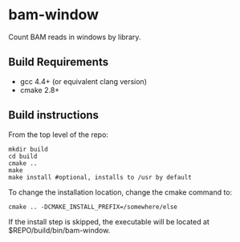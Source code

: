 # bam-window
Count BAM reads in windows by library.

## Build Requirements
- gcc 4.4+ (or equivalent clang version)
- cmake 2.8+

## Build instructions

From the top level of the repo:

```
mkdir build
cd build
cmake ..
make
make install #optional, installs to /usr by default
```

To change the installation location, change the cmake command to:

```
cmake .. -DCMAKE_INSTALL_PREFIX=/somewhere/else
```

If the install step is skipped, the executable will be located at $REPO/build/bin/bam-window.
